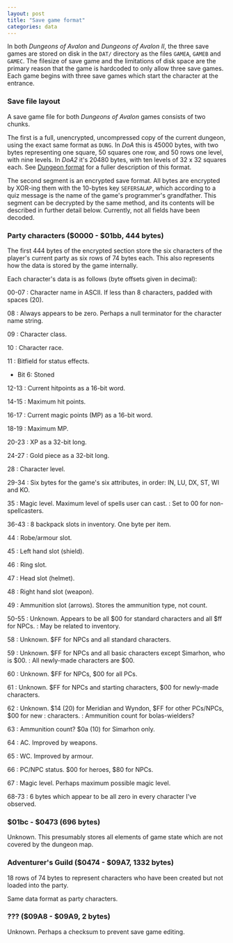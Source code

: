 ```yaml
---
layout: post
title: "Save game format"
categories: data
---
```


In both _Dungeons of Avalon_ and _Dungeons of Avalon II_, the three save games
are stored on disk in the `DAT/` directory as the files `GAMEA`, `GAMEB` and
`GAMEC`. The filesize of save game and the limitations of disk space are the
primary reason that the game is hardcoded to only allow three save games. Each
game begins with three save games which start the character at the entrance.

### Save file layout

A save game file for both _Dungeons of Avalon_ games consists of two chunks.

The first is a full, unencrypted, uncompressed copy of the current dungeon,
using the exact same format as `DUNG`. In _DoA_ this is 45000 bytes, with two
bytes representing one square, 50 squares one row, and 50 rows one level, with
nine levels. In _DoA2_ it's 20480 bytes, with ten levels of 32 x 32 squares
each. See [Dungeon format](../data/dungeon-format.html) for a fuller description
of this format.

The second segment is an encrypted save format. All bytes are encrypted by
XOR-ing them with the 10-bytes key `SEFERSALAP`, which according to a quiz
message is the name of the game's programmer's grandfather. This segment can be
decrypted by the same method, and its contents will be described in further
detail below. Currently, not all fields have been decoded.

### Party characters ($0000 - $01bb, 444 bytes)

The first 444 bytes of the encrypted section store the six characters of the
player's current party as six rows of 74 bytes each. This also represents how
the data is stored by the game internally.

Each character's data is as follows (byte offsets given in decimal):

00-07
: Character name in ASCII. If less than 8 characters, padded with spaces (20).

08
: Always appears to be zero. Perhaps a null terminator for the character name
string.

09
: Character class.

10
: Character race.

11
: Bitfield for status effects.
- Bit 6: Stoned

12-13
: Current hitpoints as a 16-bit word.

14-15
: Maximum hit points.

16-17
: Current magic points (MP) as a 16-bit word.

18-19
: Maximum MP.

20-23
: XP as a 32-bit long.

24-27
: Gold piece as a 32-bit long.

28
: Character level.

29-34
: Six bytes for the game's six attributes, in order: IN, LU, DX, ST, WI and KO.

35
: Magic level. Maximum level of spells user can cast.
: Set to 00 for non-spellcasters.

36-43
: 8 backpack slots in inventory. One byte per item.

44
: Robe/armour slot.

45
: Left hand slot (shield).

46
: Ring slot.

47
: Head slot (helmet).

48
: Right hand slot (weapon).

49
: Ammunition slot (arrows). Stores the ammunition type, not count.

50-55
: Unknown. Appears to be all $00 for standard characters and all $ff for NPCs.
: May be related to inventory.

58
: Unknown. $FF for NPCs and all standard characters.

59
: Unknown. $FF for NPCs and all basic characters except Simarhon, who is $00.
: All newly-made characters are $00.

60
: Unknown. $FF for NPCs, $00 for all PCs.

61
: Unknown. $FF for NPCs and starting characters, $00 for newly-made characters.

62
: Unknown. $14 (20) for Meridian and Wyndon, $FF for other PCs/NPCs, $00 for new
: characters.
: Ammunition count for bolas-wielders?

63
: Ammunition count? $0a (10) for Simarhon only.

64
: AC. Improved by weapons.

65
: WC. Improved by armour.

66
: PC/NPC status. $00 for heroes, $80 for NPCs.

67
: Magic level. Perhaps maximum possible magic level.

68-73
: 6 bytes which appear to be all zero in every character I've observed.

### $01bc - $0473 (696 bytes)

Unknown. This presumably stores all elements of game state which are not covered
by the dungeon map.

### Adventurer's Guild ($0474 - $09A7, 1332 bytes)

18 rows of 74 bytes to represent characters who have been created but not loaded
into the party.

Same data format as party characters.

### ??? ($09A8 - $09A9, 2 bytes)

Unknown. Perhaps a checksum to prevent save game editing.
